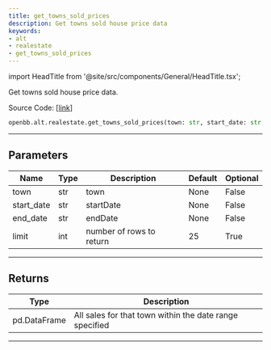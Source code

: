```yaml
---
title: get_towns_sold_prices
description: Get towns sold house price data
keywords:
- alt
- realestate
- get_towns_sold_prices
---
```


import HeadTitle from '@site/src/components/General/HeadTitle.tsx';

<HeadTitle title="alt.realestate.get_towns_sold_prices - Reference | OpenBB SDK Docs" />

Get towns sold house price data.

Source Code: [[link](https://github.com/OpenBB-finance/OpenBBTerminal/tree/main/openbb_terminal/alternative/realestate/landRegistry_model.py#L98)]

```python wordwrap
openbb.alt.realestate.get_towns_sold_prices(town: str, start_date: str, end_date: str, limit: int = 25)
```

---

## Parameters

| Name | Type | Description | Default | Optional |
| ---- | ---- | ----------- | ------- | -------- |
| town | str | town | None | False |
| start_date | str | startDate | None | False |
| end_date | str | endDate | None | False |
| limit | int | number of rows to return | 25 | True |


---

## Returns

| Type | Description |
| ---- | ----------- |
| pd.DataFrame | All sales for that town within the date range specified |
---


